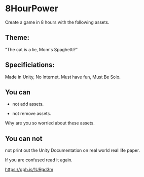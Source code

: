 # 8HourPower

Create a game in 8 hours with the following assets.

## Theme: 

"The cat is a lie, Mom's Spaghetti?"

## Specificiations: 

Made in Unity, No Internet, Must have fun, Must Be Solo. 

## You can

- not add assets.

- not remove assets.

Why are you so worried about these assets.

## You can not

not print out the Unity Documentation on real world real life paper.

If you are confused read it again.

https://gph.is/1URgd3m
